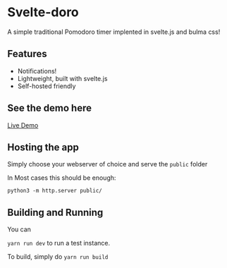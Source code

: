 # Svelte-doro

A simple traditional Pomodoro timer implented in svelte.js and bulma css!


## Features

- Notifications!
- Lightweight, built with svelte.js
- Self-hosted friendly

## See the demo here

[Live Demo](https://jg-l.github.io/svelte-doro/)

## Hosting the app

Simply choose your webserver of choice and serve the `public` folder

In Most cases this should be enough:

```
python3 -m http.server public/
```

## Building and Running

You can

`yarn run dev` to run a test instance.

To build, simply do `yarn run build`